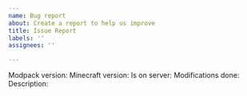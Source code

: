 ```yaml
---
name: Bug report
about: Create a report to help us improve
title: Issue Report
labels: ''
assignees: ''

---
```


Modpack version: 
Minecraft version:
Is on server:
Modifications done: 
Description:
